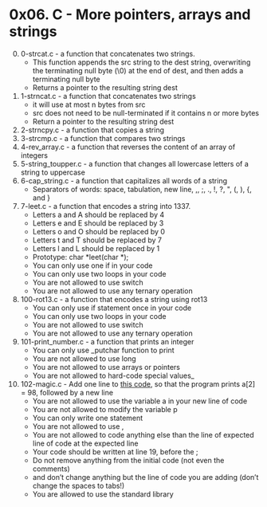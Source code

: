 # 0x06. C - More pointers, arrays and strings

0. 0-strcat.c - a function that concatenates two strings.
	* This function appends the src string to the dest string, overwriting the terminating null byte (\0) at the end of dest, and then adds a terminating null byte
	* Returns a pointer to the resulting string dest
1. 1-strncat.c - a function that concatenates two strings
	* it will use at most n bytes from src 
	* src does not need to be null-terminated if it contains n or more bytes
	* Return a pointer to the resulting string dest
2. 2-strncpy.c - a function that copies a string
3. 3-strcmp.c - a function that compares two strings
4. 4-rev_array.c - a function that reverses the content of an array of integers
5. 5-string_toupper.c - a function that changes all lowercase letters of a string to uppercase
6. 6-cap_string.c - a function that capitalizes all words of a string
	* Separators of words: space, tabulation, new line, ,, ;, ., !, ?, ", (, ), {, and }
7. 7-leet.c - a function that encodes a string into 1337.
	* Letters a and A should be replaced by 4
	* Letters e and E should be replaced by 3
	* Letters o and O should be replaced by 0
	* Letters t and T should be replaced by 7
	* Letters l and L should be replaced by 1
	* Prototype: char *leet(char *);
	* You can only use one if in your code
	* You can only use two loops in your code
	* You are not allowed to use switch
	* You are not allowed to use any ternary operation
8. 100-rot13.c - a function that encodes a string using rot13
	* You can only use if statement once in your code
	* You can only use two loops in your code
	* You are not allowed to use switch
	* You are not allowed to use any ternary operation
9. 101-print_number.c - a function that prints an integer
	* You can only use _putchar function to print
	* You are not allowed to use long
	* You are not allowed to use arrays or pointers
	* You are not allowed to hard-code special values_
10. 102-magic.c - Add one line to [this code](https://github.com/holbertonschool/make_magic_happen/blob/master/magic.c), so that the program prints a[2] = 98, followed by a new line
	* You are not allowed to use the variable a in your new line of code
	* You are not allowed to modify the variable p
	* You can only write one statement
	* You are not allowed to use ,
	* You are not allowed to code anything else than the line of expected line of code at the expected line
	* Your code should be written at line 19, before the ;
	* Do not remove anything from the initial code (not even the comments)
	* and don’t change anything but the line of code you are adding (don’t change the spaces to tabs!)
	* You are allowed to use the standard library

